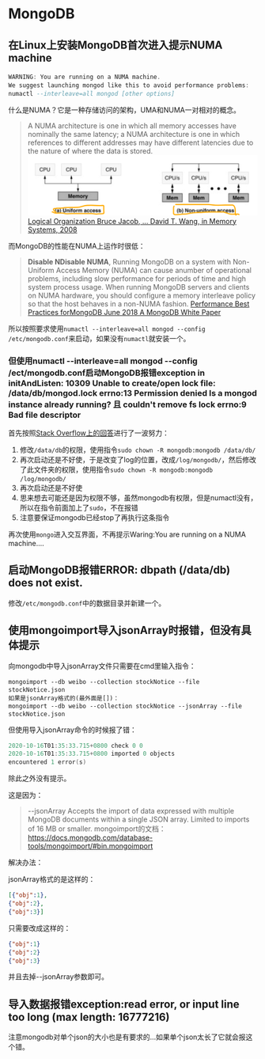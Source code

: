# MongoDB

## 在Linux上安装MongoDB首次进入提示NUMA machine

```a
WARNING: You are running on a NUMA machine.
We suggest launching mongod like this to avoid performance problems:
numactl --interleave=all mongod [other options]
```

什么是NUMA？它是一种存储访问的架构，UMA和NUMA一对相对的概念。

> A NUMA architecture
> is one in which all memory accesses have nominally the same latency; a NUMA
> architecture is one in which references to different addresses may have different
> latencies due to the nature of where the data is stored. 
> ![NUMA & UMA](../img/NUMA&UMA.png)
> [Logical Organization Bruce Jacob, ... David T. Wang, in Memory Systems, 2008]()

而MongoDB的性能在NUMA上运作时很低：

> **Disable NDisable NUMA**, Running MongoDB on a system with Non-Uniform Access Memory (NUMA) can cause anumber of operational problems, including slow performance for periods of time and high system process usage. When running MongoDB servers and clients on NUMA hardware, you should configure a memory interleave policy so that the host behaves in a non-NUMA fashion.
> [Performance Best Practices forMongoDB June 2018 A MongoDB White Paper]()

所以按照要求使用`numactl --interleave=all mongod --config /etc/mongodb.conf`来启动，如果没有`numactl`就安装一个。

### 但使用numactl --interleave=all mongod --config /ect/mongodb.conf启动MongoDB报错exception in initAndListen: 10309 Unable to create/open lock file: /data/db/mongod.lock errno:13 Permission denied Is a mongod instance already running? 且 couldn't remove fs lock errno:9 Bad file descriptor

首先按照[Stack Overflow上的回答](https://stackoverflow.com/questions/15229412/unable-to-create-open-lock-file-data-mongod-lock-errno13-permission-denied)进行了一波努力：

1. 修改`/data/db`的权限，使用指令`sudo chown -R mongodb:mongodb /data/db/`
2. 再次启动还是不好使，于是改变了log的位置，改成`/log/mongodb/`，然后修改了此文件夹的权限，使用指令`sudo chown -R mongodb:mongodb /log/mongodb/`
3. 再次启动还是不好使
4. 思来想去可能还是因为权限不够，虽然mongodb有权限，但是numactl没有，所以在指令前面加上了`sudo`，不在报错
5. 注意要保证mongodb已经stop了再执行这条指令

再次使用`mongo`进入交互界面，不再提示Waring:You are running on a NUMA machine....

## 启动MongoDB报错ERROR: dbpath (/data/db) does not exist.

修改`/etc/mongodb.conf`中的数据目录并新建一个。

## 使用mongoimport导入jsonArray时报错，但没有具体提示

向mongodb中导入jsonArray文件只需要在cmd里输入指令：

```shell
mongoimport --db weibo --collection stockNotice --file stockNotice.json
如果是jsonArray格式的(最外面是[])：
mongoimport --db weibo --collection stockNotice --jsonArray --file stockNotice.json
```

但使用导入jsonArray命令的时候报了错：

```a
2020-10-16T01:35:33.715+0800 check 0 0
2020-10-16T01:35:33.715+0800 imported 0 objects
encountered 1 error(s)
```

除此之外没有提示。

这是因为：

> --jsonArray
> Accepts the import of data expressed with multiple MongoDB documents within a single JSON array. Limited to imports of 16 MB or smaller.
> mongoimport的文档：https://docs.mongodb.com/database-tools/mongoimport/#bin.mongoimport

解决办法：

jsonArray格式的是这样的：

```json
[{"obj":1},
{"obj":2},
{"obj":3}]
```

只需要改成这样的：


```json
{"obj":1}
{"obj":2}
{"obj":3}
```

并且去掉--jsonArray参数即可。

## 导入数据报错exception:read error, or input line too long (max length: 16777216)

注意mongodb对单个json的大小也是有要求的...如果单个json太长了它就会报这个错。
